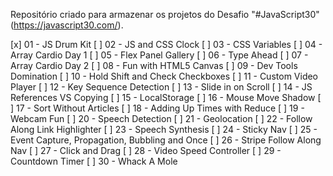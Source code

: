 Repositório criado para armazenar os projetos do Desafio "#JavaScript30" (https://javascript30.com/).

[x] 01 - JS Drum Kit
[ ] 02 - JS and CSS Clock
[ ] 03 - CSS Variables
[ ] 04 - Array Cardio Day 1
[ ] 05 - Flex Panel Gallery
[ ] 06 - Type Ahead
[ ] 07 - Array Cardio Day 2
[ ] 08 - Fun with HTML5 Canvas
[ ] 09 - Dev Tools Domination
[ ] 10 - Hold Shift and Check Checkboxes
[ ] 11 - Custom Video Player
[ ] 12 - Key Sequence Detection
[ ] 13 - Slide in on Scroll
[ ] 14 - JS References VS Copying
[ ] 15 - LocalStorage
[ ] 16 - Mouse Move Shadow
[ ] 17 - Sort Without Articles
[ ] 18 - Adding Up Times with Reduce
[ ] 19 - Webcam Fun
[ ] 20 - Speech Detection
[ ] 21 - Geolocation
[ ] 22 - Follow Along Link Highlighter
[ ] 23 - Speech Synthesis
[ ] 24 - Sticky Nav
[ ] 25 - Event Capture, Propagation, Bubbling and Once
[ ] 26 - Stripe Follow Along Nav
[ ] 27 - Click and Drag
[ ] 28 - Video Speed Controller
[ ] 29 - Countdown Timer
[ ] 30 - Whack A Mole